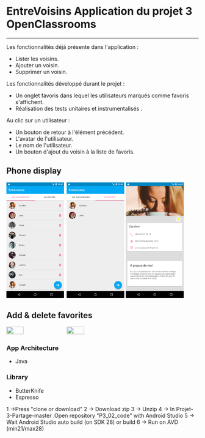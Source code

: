 # EntreVoisins Application du projet 3 OpenClassrooms
--------------------

Les fonctionnalités déjà présente dans l'application : 

* Lister les voisins.
* Ajouter un voisin.
* Supprimer un voisin.

Les fonctionnalités développé durant le projet :

* Un onglet favoris dans lequel les utilisateurs marqués comme favoris s'affichent.
* Réalisation des tests unitaires et instrumentalisés .

Au clic sur un utilisateur :

* Un bouton de retour à l'élément précédent.
* L'avatar de l'utilisateur.
* Le nom de l'utilisateur.
* Un bouton d'ajout du voisin à la liste de favoris.

## Phone display

<img src="./screenshots/mainScreen.jpg" width="30%" height="30%">&ensp;<img src="./screenshots/favoritesScreen.jpg" width="30%" height="30%">
<img src="./screenshots/DetailScreen.jpg" width="30%" height="30%">

## Add & delete favorites

<img src="./screenshots/addFav.gif" width="30%" height="30%">&ensp;<img src="./screenshots/deleteFav.gif" width="30%" height="30%">

### App Architecture

* Java

### Library

* ButterKnife
* Espresso


1 ->Press "clone or download"
2 -> Download zip
3 -> Unzip 
4 -> In Projet-3-Partage-master .Open repository "P3_02_code" with Android Studio
5 -> Wait Android Studio auto build (on SDK 28) or build
6 -> Run on AVD (min21/max28)
